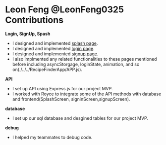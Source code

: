 # Leon Feng @LeonFeng0325 Contributions

**Login, SignUp, Spash**

- I designed and implemented [splash page](./../../RecipeFinderApp/tabs/SplashScreen.js).
- I designed and implemented [login page](./../../RecipeFinderApp/tabs/signinScreen.js).
- I designed and implemented [signup page](./../../RecipeFinderApp/tabs/signupScreen.js).
- I also implmented any related functionalities to these pages mentioned before including asyncStorgage, loginState, animation, and so on(./../../RecipeFinderApp/APP.js).

**API**

- I set up API using Express.js for our project MVP.
- I worked with Royce to integrate some of the API methods with database and frontend(SplashScreen, signinScreen,signupScreen).

**database**

- I set up our sql database and desgined tables for our project MVP.

**debug**

- I helped my teammates to debug code.
